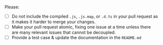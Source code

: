 Please:
- [ ] Do not include the compiled `.js`, `.js.map`, or `.d.ts` in your pull request as it makes it harder to merge your changes. 
- [ ] Make your pull request atomic, fixing one issue at a time unless there are many relevant issues that cannot be decoupled.
- [ ] Provide a test case & update the documentation in the `README.md`
